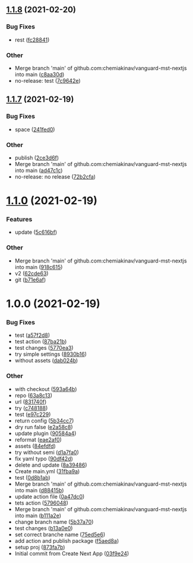 ## [1.1.8](https://github.com/chemiakinav/vanguard-mst-nextjs/compare/v1.1.7...v1.1.8) (2021-02-20)

### Bug Fixes

- rest ([fc28841](https://github.com/chemiakinav/vanguard-mst-nextjs/commit/fc288412f61ef1d055fd24d0172ddc2b839bdd6c))

### Other

- Merge branch 'main' of github.com:chemiakinav/vanguard-mst-nextjs into main ([c8aa30d](https://github.com/chemiakinav/vanguard-mst-nextjs/commit/c8aa30d022a2e01f29d4a7fe521b55833c72702e))
- no-release: test ([7c9642e](https://github.com/chemiakinav/vanguard-mst-nextjs/commit/7c9642e6ca7540adf086efc2ea884230792197e0))

## [1.1.7](https://github.com/chemiakinav/vanguard-mst-nextjs/compare/v1.1.6...v1.1.7) (2021-02-19)

### Bug Fixes

- space ([241fed0](https://github.com/chemiakinav/vanguard-mst-nextjs/commit/241fed063950d023936df3fc967ee38437ff9147))

### Other

- publish ([2ce3d6f](https://github.com/chemiakinav/vanguard-mst-nextjs/commit/2ce3d6fbbb702ebe97e4406a08b732f661bdf3f7))
- Merge branch 'main' of github.com:chemiakinav/vanguard-mst-nextjs into main ([ad47c1c](https://github.com/chemiakinav/vanguard-mst-nextjs/commit/ad47c1cf853b8a5d731c41a46f7323af0258b5c7))
- no-release: no release ([72b2cfa](https://github.com/chemiakinav/vanguard-mst-nextjs/commit/72b2cfa23608b7fadcaa02a69190db72f88dbb5f))

# [1.1.0](https://github.com/chemiakinav/vanguard-mst-nextjs/compare/v1.0.6...v1.1.0) (2021-02-19)

### Features

- update ([5c616bf](https://github.com/chemiakinav/vanguard-mst-nextjs/commit/5c616bf4040dffab2ae76a77ef65c258a3f1d896))

### Other

- Merge branch 'main' of github.com:chemiakinav/vanguard-mst-nextjs into main ([918c615](https://github.com/chemiakinav/vanguard-mst-nextjs/commit/918c6156a509c0fc8cd7a0f7903f9bca3e896e8e))
- v2 ([62cde63](https://github.com/chemiakinav/vanguard-mst-nextjs/commit/62cde6331143b382a296497ed254db71980a923a))
- git ([b71e6af](https://github.com/chemiakinav/vanguard-mst-nextjs/commit/b71e6afd3347325a9ac483a1e5eea9c33c06bfba))

# 1.0.0 (2021-02-19)

### Bug Fixes

- test ([a57f2d8](https://github.com/chemiakinav/vanguard-mst-nextjs/commit/a57f2d8b0a5f4524ba99720e62e870a8f3b46c88))
- test action ([87ba21b](https://github.com/chemiakinav/vanguard-mst-nextjs/commit/87ba21bec6a39df389ac9286f5e9a4d5528b8c73))
- test changes ([5770ea3](https://github.com/chemiakinav/vanguard-mst-nextjs/commit/5770ea34aa1cf8b9b7b9ff6feba4fe3d56aa6d47))
- try simple settings ([8930b16](https://github.com/chemiakinav/vanguard-mst-nextjs/commit/8930b16f2dc1b85d2d7678fa65a3c05de985b3b4))
- without assets ([dab024b](https://github.com/chemiakinav/vanguard-mst-nextjs/commit/dab024b2011e09302c2720166e85c668da3f72fb))

### Other

- with checkout ([593a64b](https://github.com/chemiakinav/vanguard-mst-nextjs/commit/593a64bb786eb91b031961251ed0adfec6503420))
- repo ([63a8c13](https://github.com/chemiakinav/vanguard-mst-nextjs/commit/63a8c13a8cb038dbd1eef702ea247a6397fd70b6))
- url ([831740f](https://github.com/chemiakinav/vanguard-mst-nextjs/commit/831740fe7933120e53885566f68b34a0dedb88c1))
- try ([c748188](https://github.com/chemiakinav/vanguard-mst-nextjs/commit/c74818880cb61c5256602e6f683fa71c7dfe8714))
- test ([e97c229](https://github.com/chemiakinav/vanguard-mst-nextjs/commit/e97c22937e080186f0c2ed9c6f7dc3ddb8b20471))
- return config ([5b34cc7](https://github.com/chemiakinav/vanguard-mst-nextjs/commit/5b34cc73869c806ed774e59da5a750b198e95c76))
- dry run false ([e2a58c8](https://github.com/chemiakinav/vanguard-mst-nextjs/commit/e2a58c80bde27fe1b1df61a603b15325b3b0c2c3))
- update plugin ([90584a4](https://github.com/chemiakinav/vanguard-mst-nextjs/commit/90584a4d3a281922f05f71caacaa7f614233fb7c))
- reformat ([eae2af0](https://github.com/chemiakinav/vanguard-mst-nextjs/commit/eae2af0fcfa9dec6fecec6d50f0efd3a8ab03298))
- assets ([84efdfd](https://github.com/chemiakinav/vanguard-mst-nextjs/commit/84efdfd6dcfc6084645e4023d17700d377656395))
- try without semi ([d1a7fa0](https://github.com/chemiakinav/vanguard-mst-nextjs/commit/d1a7fa0d3fc1ffa684693911d52c5cef930b5f9c))
- fix yaml typo ([90df42d](https://github.com/chemiakinav/vanguard-mst-nextjs/commit/90df42d3ebd39ed9220aacaf7556d3ffb2608deb))
- delete and update ([8a39486](https://github.com/chemiakinav/vanguard-mst-nextjs/commit/8a394860e667b89b7a0f99f121b2d75b59a5f8e0))
- Create main.yml ([31fba9a](https://github.com/chemiakinav/vanguard-mst-nextjs/commit/31fba9a2dca36e6a2b3088abb15b66fff5f8f6e7))
- test ([0d8b1ab](https://github.com/chemiakinav/vanguard-mst-nextjs/commit/0d8b1abad001eaae204cf152c0c020f690cecd12))
- Merge branch 'main' of github.com:chemiakinav/vanguard-mst-nextjs into main ([d88415b](https://github.com/chemiakinav/vanguard-mst-nextjs/commit/d88415be6e0cea8113769db75602849ba70319df))
- update action file ([0a47dc0](https://github.com/chemiakinav/vanguard-mst-nextjs/commit/0a47dc00193fe753c371d673899b07cafddab090))
- tets action ([5796048](https://github.com/chemiakinav/vanguard-mst-nextjs/commit/5796048d4d295fc4b523256e677dda6ad11c4f50))
- Merge branch 'main' of github.com:chemiakinav/vanguard-mst-nextjs into main ([b111a2e](https://github.com/chemiakinav/vanguard-mst-nextjs/commit/b111a2ea9d99d47cc0de9d4f6095a7bb27581e11))
- change branch name ([5b37a70](https://github.com/chemiakinav/vanguard-mst-nextjs/commit/5b37a709154d79880813e71731550f0d6c4e98fe))
- test changes ([b13a0e0](https://github.com/chemiakinav/vanguard-mst-nextjs/commit/b13a0e04c397760a5039ccab99528de6a121a8cd))
- set correct branche name ([75ed5e6](https://github.com/chemiakinav/vanguard-mst-nextjs/commit/75ed5e69d56f566fb9f3d612ea8036b9ee7eb88b))
- add action and publish package ([f5aed8a](https://github.com/chemiakinav/vanguard-mst-nextjs/commit/f5aed8a0166def15f1d302a8ed5872508b294b7a))
- setup proj ([873fa7b](https://github.com/chemiakinav/vanguard-mst-nextjs/commit/873fa7b63c00511b8a581ca5d618882d1b59d594))
- Initial commit from Create Next App ([03f9e24](https://github.com/chemiakinav/vanguard-mst-nextjs/commit/03f9e24ad9026776c9f7697181067e35587955f3))
